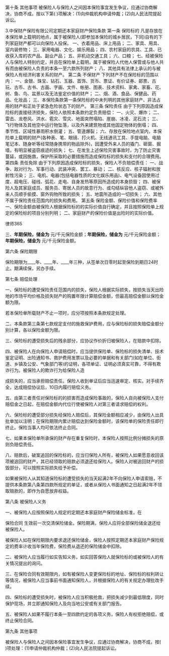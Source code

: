 
 第十条 其他事项 
 被保险人与保险人之间因本保险事宜发生争议，应通过协商解决，协商不成，按以下第( )项解决：(1)向仲裁机构申请仲裁；(2)向人民法院提起诉讼。 
 
 3.中保财产保险有限公司定期还本家庭财产保险条款 
 第一条 保险标的 
 凡是存放在本保险单上载明的地点，属于被保险人(即参加本保险的城乡居民，下同)自有的下列家庭财产都可以向保险人投保。 
 一、衣着用品、床上用品； 
 二、家具、用具、室内装修物； 
 三、家用电器、文化、娱乐用品； 
 四、农村家庭的农具、工具、已收获入库的农产品、副业产品； 
 五、非机动交通工具； 
 六、口粮； 
 七、经被保险人与保险人特别约定，并且在保险单上载明，属于被保险人代他人保管或与他人共有而由被保险人负责的本条一至六款所列财产； 
 八、其他具有法律上承认的与被保险人有经济利害关系的财产。 
 第二条 不保财产 
 下列财产不在保险标的范围以内： 
 一、金银、珠宝、钻石、玉器、首饰、货币、票证、有价证券、邮票、古玩、古币、古书、古画、字画、文件、帐册、图表、技术资料、家禽、家畜、花、树、鱼、鸟、盆景以及无法鉴定价值的财产； 
 二、烟、酒、食品、保健品、药品、化妆品； 
 三、本保险条款第一条保险标的中未列明的其他家庭财产、非法占用的财产和正处于紧急危险状态下的财产。 
 第三条 保险责任 
 由于下列原因造成保险标的直接经济损失，保险人依照本条款约定负责赔偿： 
 一、火灾、爆炸； 
 二、雷击、龙卷风、洪水、雹灾、雪灾、地面突然塌陷、崖崩、冰凌、泥石流； 
 三、飞行物体及其他空中运行物坠落，以及外来建筑物或其他固定物体的倒塌； 
 四、季节性、区域性暴雨积水倒灌； 
 五、管道爆裂； 
 六、存放在保险地点室内，本保险单上载明的财产(各种表、笔、眼镜、打火机、无线通讯工具、手提电脑、电脑笔记本、随身听等经常随身携带的物品除外)，因遭受外来人员的撬门、砸窗、掘墙，有明显被盗窃痕迹的损失； 
 七、在发生上述保险灾害事故时，为了防止灾害蔓延，或因施救，保护所采取的必要措施而造成保险标的损失和支付的合理费用。 
 第四条 责任免除 
 由于下列原因造成保险标的损失，保险人不负赔偿责任： 
 一、战争、敌对行为、军事行动、武装冲突、罢工、暴动； 
 二、核反应、核子辐射和放射性污染； 
 三、电机、电器(包括电器性质的文化娱乐用品)、电气设备因使用过度、超电压、碰线、弧花、走电、自身发热等原因所造成的本身损毁； 
 四、被保险人及其家庭成员、服务员、寄居人员的故意行为、或勾结纵容他人盗窃、或被外来人员顺手偷摸、窗外钩物所致的损失； 
 五、地震所造成的一切损失； 
 六、其他不属于保险责任范围内的损失和费用。 
 第五条 保险金额、保险价值和保险费率 
 一、保险金额由被保险人根据保险标的的实际价值自行确定，并且按照保险单上规定的保险标的项目分别列明； 
 二、家庭财产的保险价值是出险时的实际价值。 




 
律师365






 三、____年期保险，储金为____ 元/千元保险金额；____年期保险，储金为____ 元/千元保险金额；____年期保险，储金为____ 元/千元保险金额。 

 第六条 保险期限 

 保险期限为____年、____年、____年三种，从签单次日零时起至保险到期日24时止。期满续保，另办手续。 

 第七条 赔偿处理 

 一、保险标的遭受保险责任范围内的损失，保险人根据实际损失，按损失当天出险地的市场平均价格及损失财产的购置年限计算赔偿金额，但最高赔偿金额以保险金额为限。 

 若本保险单所载财产不止一项时，应分项按照本条款规定处理。 

 二、本条款第三条第七款规定支付的施救保护费用，应与保险标的损失赔偿金额分别计算，各以保险金额为限。 

 三、保险标的遭受损失后的残余部分，应协议作价折归被保险人，在赔款中扣除。 

 四、被保险人在向保险人申请赔偿时，应当提供保险单、保险标的损失清单、技术鉴定证明、出险通知书、救护费用发票以及必要的单据和有关部门(如在单位、街道、乡镇及公安、气象部门等)的证明，各项单证、证明必须真实可靠，不得有欺诈行为。被保险人的欺诈行为给保险人造 

 成损失的，应当承担赔偿责任。保险人收到单证后应当迅速审定、核实。对手续齐全，达成赔偿协议后，10日内履行赔偿义务。 

 五、由第三者责任对保险标的的损害而造成保险事故的，保险人自向被保险人支付赔偿金之日起，在赔偿金额内代位行使被保险人对第三者请求赔偿的权利。 

 六、保险标的遭受部分损失经保险人赔偿后，其保险金额相应减少，由保险人出具批单加以注明；在保险期限内累计赔偿达到保险金额时，该保险单的保险责任即行终止。保险当事人均可依法终止合同。 

 七、如果本保险单所承保的财产存在重复保险时，本保险人按照比例分摊损失的原则负赔偿责任。 

 八、赔款后，破案追回的保险标的，应当归保险人所有，被保险人如果愿意收回该项被追回的财产，其已经领取的赔款必须退还给保险人。保险人对被追回财产的损毁部分，可以按照实际损失给予补偿。 

 如果被保险人从其知道保险标的遭受损失的当天起满2年不向保险人申请索赔，不提供本条款第八条第四款所规定的单证，或者从保险人书面通知之日起满2年不领取赔款的，即作为自愿放弃权益。 

 第八条 被保险人义务 

 一、被保险人应按照保险人规定的定期还本家庭财产保险储金标准，在

保险合同
生效前一次交清保险储金。保险期满，保险人应将全部保险储金退还给被保险人。 

 被保险人如在保险期限内要求退还保险储金，保险人按照定期还本家庭财产保险规定的费率计收当年保险费，保险费从退还的保险储金中扣除。 

 二、被保险人应当履行如实告知义务，如实回答保险人就保险标的或被保险人的有关情况提出的询问。 

 三、在保险合同有效期限内，如有被保险人变更保险标的地址、保险标的权利转让等情况，被保险人应当事前书面通知保险人，并根据保险人的有关规定办理批改手续。 

 四、保险标的遭受损失时，被保险人应当积极抢救，把损失减少到最低限度，同时保护现场，并立即通知保险人及向当地公安或有关部门报告。 

 五、被保险人如果不履行本条一至四款约定的各项义务，保险人有权拒绝赔偿，或终止保险合同。 

 第九条 其他事项 

 被保险人与保险人之间因本保险事宜发生争议，应通过协商解决，协商不成，按( )项处理：(1)申请仲裁机构仲裁；(2)向人民法院提起诉讼。 


 

 
 
 
 
 
  


  
 

  


  


  
 
 
 
 


